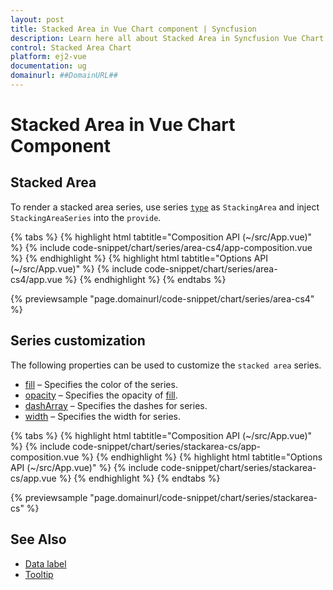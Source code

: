 ```yaml
---
layout: post
title: Stacked Area in Vue Chart component | Syncfusion
description: Learn here all about Stacked Area in Syncfusion Vue Chart component of Syncfusion Essential JS 2 and more.
control: Stacked Area Chart
platform: ej2-vue
documentation: ug
domainurl: ##DomainURL##
---
```


# Stacked Area in Vue Chart Component

## Stacked Area

To render a stacked area series, use series [`type`](https://ej2.syncfusion.com/vue/documentation/api/chart/series/#type) as `StackingArea` and inject `StackingAreaSeries` into the `provide`.

{% tabs %}
{% highlight html tabtitle="Composition API (~/src/App.vue)" %}
{% include code-snippet/chart/series/area-cs4/app-composition.vue %}
{% endhighlight %}
{% highlight html tabtitle="Options API (~/src/App.vue)" %}
{% include code-snippet/chart/series/area-cs4/app.vue %}
{% endhighlight %}
{% endtabs %}
        
{% previewsample "page.domainurl/code-snippet/chart/series/area-cs4" %}

## Series customization

The following properties can be used to customize the `stacked area` series.

* [fill](https://ej2.syncfusion.com/vue/documentation/api/chart/seriesModel/#fill) – Specifies the color of the series.
* [opacity](https://ej2.syncfusion.com/vue/documentation/api/chart/seriesModel/#opacity) – Specifies the opacity of [fill](https://ej2.syncfusion.com/vue/documentation/api/chart/seriesModel/#fill).
* [dashArray](https://ej2.syncfusion.com/vue/documentation/api/chart/seriesModel/#dasharray) – Specifies the dashes for series.
* [width](https://ej2.syncfusion.com/vue/documentation/api/chart/seriesModel/#width) – Specifies the width for series.

{% tabs %}
{% highlight html tabtitle="Composition API (~/src/App.vue)" %}
{% include code-snippet/chart/series/stackarea-cs/app-composition.vue %}
{% endhighlight %}
{% highlight html tabtitle="Options API (~/src/App.vue)" %}
{% include code-snippet/chart/series/stackarea-cs/app.vue %}
{% endhighlight %}
{% endtabs %}
        
{% previewsample "page.domainurl/code-snippet/chart/series/stackarea-cs" %}

## See Also

* [Data label](../data-labels/)
* [Tooltip](../tool-tip/)